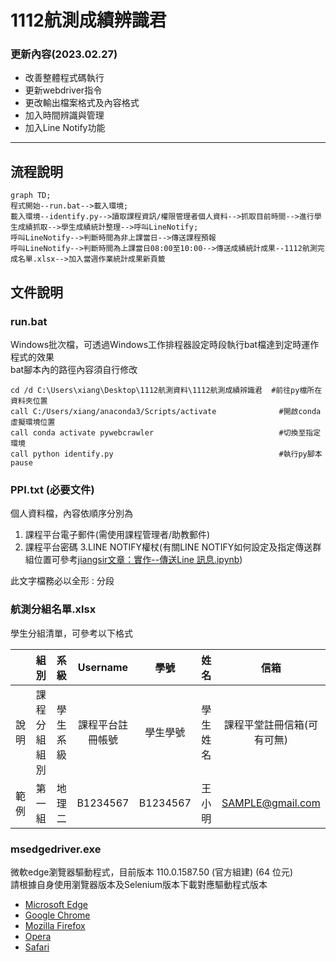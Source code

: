 # 1112航測成績辨識君

### 更新內容(2023.02.27)
+ 改善整體程式碼執行
+ 更新webdriver指令
+ 更改輸出檔案格式及內容格式
+ 加入時間辨識與管理
+ 加入Line Notify功能
---
## 流程說明
 ```mermaid
graph TD;
程式開始--run.bat-->載入環境;
載入環境--identify.py-->讀取課程資訊/權限管理者個人資料-->抓取目前時間-->進行學生成績抓取-->學生成績統計整理-->呼叫LineNotify;
呼叫LineNotify-->判斷時間為非上課當日-->傳送課程預報
呼叫LineNotify-->判斷時間為上課當日08:00至10:00-->傳送成績統計成果--1112航測完成名單.xlsx-->加入當週作業統計成果新頁籤
```
## 文件說明
### run.bat
Windows批次檔，可透過Windows工作排程器設定時段執行bat檔達到定時運作程式的效果  
bat腳本內的路徑內容須自行修改
```
cd /d C:\Users\xiang\Desktop\1112航測資料\1112航測成績辨識君  #前往py檔所在資料夾位置
call C:/Users/xiang/anaconda3/Scripts/activate              #開啟conda虛擬環境位置
call conda activate pywebcrawler                            #切換至指定環境
call python identify.py                                     #執行py腳本
pause
```
### PPI.txt **(必要文件)**
個人資料檔，內容依順序分別為
1. 課程平台電子郵件(需使用課程管理者/助教郵件)
2. 課程平台密碼
3.LINE NOTIFY權杖(有關LINE NOTIFY如何設定及指定傳送群組位置可參考[jiangsir文章：實作--傳送Line 訊息.ipynb](https://github.com/jiangsir/PythonBasic/blob/master/%E5%AF%A6%E4%BD%9C--%E5%82%B3%E9%80%81Line%20%E8%A8%8A%E6%81%AF.ipynb))  

此文字檔務必以全形`：`分段

### 航測分組名單.xlsx
學生分組清單，可參考以下格式

|| 組別 | 系級 | Username | 學號 | 姓名 | 信箱 |  
|:---:|:---:|:---:|:---:|:---:|:---:|:---:|  
|說明|課程分組組別|學生系級|課程平台註冊帳號|學生學號|學生姓名|課程平堂註冊信箱(可有可無)|
|範例|第一組|地理二|B1234567|B1234567|王小明|SAMPLE@gmail.com|  

### msedgedriver.exe
微軟edge瀏覽器驅動程式，目前版本 110.0.1587.50 (官方組建) (64 位元)  
請根據自身使用瀏覽器版本及Selenium版本下載對應驅動程式版本
+ [Microsoft Edge](https://developer.microsoft.com/en-us/microsoft-edge/tools/webdriver/)
+ [Google Chrome](https://sites.google.com/a/chromium.org/chromedriver/)
+ [Mozilla Firefox](https://firefox-source-docs.mozilla.org/testing/geckodriver/Support.html)
+ [Opera](https://github.com/operasoftware/operachromiumdriver/releases)
+ [Safari](https://developer.apple.com/documentation/webkit/about_webdriver_for_safari)
